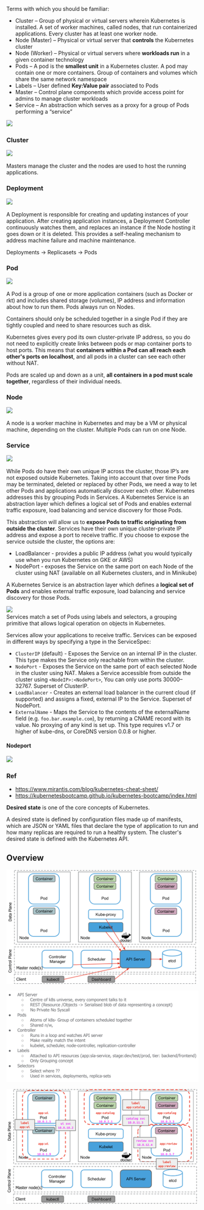 Terms with which you should be familiar:

* Cluster – Group of physical or virtual servers wherein  Kubernetes is installed. A set of worker machines, called nodes, that run containerized applications. Every cluster has at least one worker node.
* Node (Master) – Physical or virtual server that **controls** the Kubernetes cluster
* Node (Worker) – Physical or virtual servers where  **workloads run** in a given container technology 
* Pods – A pod is the **smallest unit** in a Kubernetes cluster. A pod may contain one or more containers. Group of containers and volumes which share the same network namespace 
* Labels – User defined **Key:Value pair** associated to Pods  
* Master – Control plane components which provide access  point for admins to manage cluster workloads 
* Service – An abstraction which serves as a proxy for a group of Pods performing a “service”

![](images/k8s_i1.png)

### Cluster
![](images/k8s_i3.png)

Masters manage the cluster and the nodes are used to host the running applications.

### Deployment
![](images/k8s_i4.png)

A Deployment is responsible for creating and updating instances of your application. 
After creating application instances, a Deployment Controller continuously watches them, and replaces an instance if the 
Node hosting it goes down or it is deleted. This provides a self-healing mechanism to address machine failure and machine maintenance.

Deployments -> Replicasets -> Pods

### Pod
![](images/k8s_i5.png)

A Pod is a group of one or more application containers (such as Docker or rkt) and includes shared storage (volumes), 
IP address and information about how to run them. Pods always run on Nodes.

Containers should only be scheduled together in a single Pod if they are tightly coupled and need to share resources such as disk.

Kubernetes gives every pod its own cluster-private IP address, so you do not need to explicitly create links between pods or map container ports to host ports. This means that **containers within a Pod can all reach each other's ports on localhost**, and all pods in a cluster can see each other without NAT.

Pods are scaled up and down as a unit, **all containers in a pod must scale together**, regardless of their individual needs.

### Node
![](images/k8s_i6.png)

A node is a worker machine in Kubernetes and may be a VM or physical machine, depending on the cluster. Multiple Pods can run on one Node.

### Service
![](images/k8s_i7.png)

While Pods do have their own unique IP across the cluster, those IP’s are not exposed outside Kubernetes. Taking into account that over time Pods may be terminated, deleted or replaced by other Pods, we need a way to let other Pods and applications automatically discover each other. Kubernetes addresses this by grouping Pods in Services. A Kubernetes Service is an abstraction layer which defines a logical set of Pods and enables external traffic exposure, load balancing and service discovery for those Pods.

This abstraction will allow us to **expose Pods to traffic originating from outside the cluster**. Services have their own unique cluster-private IP address and expose a port to receive traffic. If you choose to expose the service outside the cluster, the options are:
* LoadBalancer - provides a public IP address (what you would typically use when you run Kubernetes on GKE or AWS)
* NodePort - exposes the Service on the same port on each Node of the cluster using NAT (available on all Kubernetes clusters, and in Minikube)

A Kubernetes Service is an abstraction layer which defines a **logical set of Pods** and enables external traffic exposure, load balancing and service discovery for those Pods.

![](images/k8s_i9.png)  
Services match a set of Pods using labels and selectors, a grouping primitive that allows logical operation on objects in Kubernetes.

Services allow your applications to receive traffic. Services can be exposed in different ways by specifying a type in the ServiceSpec:

* `ClusterIP` (default) - Exposes the Service on an internal IP in the cluster. This type makes the Service only reachable from within the cluster.
* `NodePort` - Exposes the Service on the same port of each selected Node in the cluster using NAT. Makes a Service accessible from outside the cluster using `<NodeIP>:<NodePort>`, You can only use ports 30000–32767. Superset of ClusterIP.
* `LoadBalancer` - Creates an external load balancer in the current cloud (if supported) and assigns a fixed, external IP to the Service. Superset of NodePort.
* `ExternalName` - Maps the Service to the contents of the externalName field (e.g. `foo.bar.example.com`), by returning a CNAME record with its value. No proxying of any kind is set up. This type requires v1.7 or higher of kube-dns, or CoreDNS version 0.0.8 or higher.

#### Nodeport

![](images/k8s_i10.png)  

### Ref
* https://www.mirantis.com/blog/kubernetes-cheat-sheet/
* https://kubernetesbootcamp.github.io/kubernetes-bootcamp/index.html


**Desired state** is one of the core concepts of Kubernetes.

A desired state is defined by configuration files made up of manifests, which are JSON or YAML files that declare the type of application to run and how many replicas are required to run a healthy system. The cluster's desired state is defined with the Kubernetes API.


## Overview
![](images/k8s_overview_basics.png)


![](images/k8s_concepts.png)


![](images/k8s_labels_svc.png)
